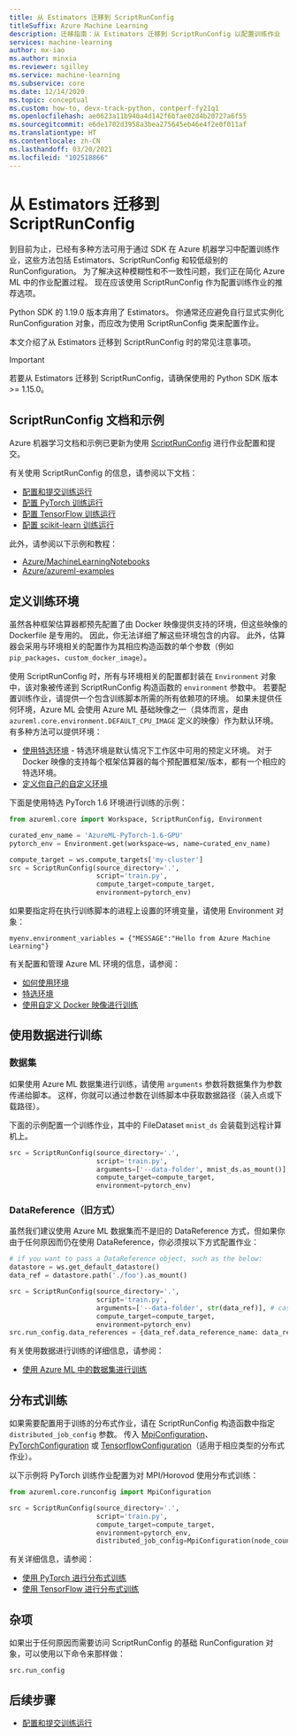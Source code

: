 ```yaml
---
title: 从 Estimators 迁移到 ScriptRunConfig
titleSuffix: Azure Machine Learning
description: 迁移指南：从 Estimators 迁移到 ScriptRunConfig 以配置训练作业
services: machine-learning
author: mx-iao
ms.author: minxia
ms.reviewer: sgilley
ms.service: machine-learning
ms.subservice: core
ms.date: 12/14/2020
ms.topic: conceptual
ms.custom: how-to, devx-track-python, contperf-fy21q1
ms.openlocfilehash: ae0623a11b940a4d142f6bfae02d4b20727a6f55
ms.sourcegitcommit: e6de1702d3958a3bea275645eb46e4f2e0f011af
ms.translationtype: HT
ms.contentlocale: zh-CN
ms.lasthandoff: 03/20/2021
ms.locfileid: "102518866"
---
```

# <a name="migrating-from-estimators-to-scriptrunconfig"></a>从 Estimators 迁移到 ScriptRunConfig

到目前为止，已经有多种方法可用于通过 SDK 在 Azure 机器学习中配置训练作业，这些方法包括 Estimators、ScriptRunConfig 和较低级别的 RunConfiguration。   为了解决这种模糊性和不一致性问题，我们正在简化 Azure ML 中的作业配置过程。  现在应该使用 ScriptRunConfig 作为配置训练作业的推荐选项。 

Python SDK 的 1.19.0 版本弃用了 Estimators。 你通常还应避免自行显式实例化 RunConfiguration 对象，而应改为使用 ScriptRunConfig 类来配置作业。

本文介绍了从 Estimators 迁移到 ScriptRunConfig 时的常见注意事项。

> [!IMPORTANT]
> 若要从 Estimators 迁移到 ScriptRunConfig，请确保使用的 Python SDK 版本 >= 1.15.0。

## <a name="scriptrunconfig-documentation-and-samples"></a>ScriptRunConfig 文档和示例
Azure 机器学习文档和示例已更新为使用 [ScriptRunConfig](/python/api/azureml-core/azureml.core.script_run_config.scriptrunconfig) 进行作业配置和提交。

有关使用 ScriptRunConfig 的信息，请参阅以下文档：
* [配置和提交训练运行](how-to-set-up-training-targets.md)
* [配置 PyTorch 训练运行](how-to-train-pytorch.md)
* [配置 TensorFlow 训练运行](how-to-train-tensorflow.md)
* [配置 scikit-learn 训练运行](how-to-train-scikit-learn.md)

此外，请参阅以下示例和教程：
* [Azure/MachineLearningNotebooks](https://github.com/Azure/MachineLearningNotebooks/tree/master/how-to-use-azureml/ml-frameworks)
* [Azure/azureml-examples](https://github.com/Azure/azureml-examples)

## <a name="defining-the-training-environment"></a>定义训练环境
虽然各种框架估算器都预先配置了由 Docker 映像提供支持的环境，但这些映像的 Dockerfile 是专用的。  因此，你无法详细了解这些环境包含的内容。 此外，估算器会采用与环境相关的配置作为其相应构造函数的单个参数（例如 `pip_packages`、`custom_docker_image`）。

使用 ScriptRunConfig 时，所有与环境相关的配置都封装在 `Environment` 对象中，该对象被传递到 ScriptRunConfig 构造函数的 `environment` 参数中。 若要配置训练作业，请提供一个包含训练脚本所需的所有依赖项的环境。 如果未提供任何环境，Azure ML 会使用 Azure ML 基础映像之一（具体而言，是由 `azureml.core.environment.DEFAULT_CPU_IMAGE` 定义的映像）作为默认环境。 有多种方法可以提供环境：

* [使用特选环境](how-to-use-environments.md#use-a-curated-environment) - 特选环境是默认情况下工作区中可用的预定义环境。 对于 Docker 映像的支持每个框架估算器的每个预配置框架/版本，都有一个相应的特选环境。
* [定义你自己的自定义环境](how-to-use-environments.md)

下面是使用特选 PyTorch 1.6 环境进行训练的示例：

```python
from azureml.core import Workspace, ScriptRunConfig, Environment

curated_env_name = 'AzureML-PyTorch-1.6-GPU'
pytorch_env = Environment.get(workspace=ws, name=curated_env_name)

compute_target = ws.compute_targets['my-cluster']
src = ScriptRunConfig(source_directory='.',
                      script='train.py',
                      compute_target=compute_target,
                      environment=pytorch_env)
```

如果要指定将在执行训练脚本的进程上设置的环境变量，请使用 Environment 对象：
```
myenv.environment_variables = {"MESSAGE":"Hello from Azure Machine Learning"}
```

有关配置和管理 Azure ML 环境的信息，请参阅：
* [如何使用环境](how-to-use-environments.md)
* [特选环境](resource-curated-environments.md)
* [使用自定义 Docker 映像进行训练](how-to-train-with-custom-image.md)

## <a name="using-data-for-training"></a>使用数据进行训练
### <a name="datasets"></a>数据集
如果使用 Azure ML 数据集进行训练，请使用 `arguments` 参数将数据集作为参数传递给脚本。 这样，你就可以通过参数在训练脚本中获取数据路径（装入点或下载路径）。

下面的示例配置一个训练作业，其中的 FileDataset `mnist_ds` 会装载到远程计算机上。
```python
src = ScriptRunConfig(source_directory='.',
                      script='train.py',
                      arguments=['--data-folder', mnist_ds.as_mount()], # or mnist_ds.as_download() to download
                      compute_target=compute_target,
                      environment=pytorch_env)
```

### <a name="datareference-old"></a>DataReference（旧方式）
虽然我们建议使用 Azure ML 数据集而不是旧的 DataReference 方式，但如果你由于任何原因而仍在使用 DataReference，你必须按以下方式配置作业：
```python
# if you want to pass a DataReference object, such as the below:
datastore = ws.get_default_datastore()
data_ref = datastore.path('./foo').as_mount()

src = ScriptRunConfig(source_directory='.',
                      script='train.py',
                      arguments=['--data-folder', str(data_ref)], # cast the DataReference object to str
                      compute_target=compute_target,
                      environment=pytorch_env)
src.run_config.data_references = {data_ref.data_reference_name: data_ref.to_config()} # set a dict of the DataReference(s) you want to the `data_references` attribute of the ScriptRunConfig's underlying RunConfiguration object.
```

有关使用数据进行训练的详细信息，请参阅：
* [使用 Azure ML 中的数据集进行训练](./how-to-train-with-datasets.md)

## <a name="distributed-training"></a>分布式训练
如果需要配置用于训练的分布式作业，请在 ScriptRunConfig 构造函数中指定 `distributed_job_config` 参数。 传入 [MpiConfiguration](/python/api/azureml-core/azureml.core.runconfig.mpiconfiguration)、[PyTorchConfiguration](/python/api/azureml-core/azureml.core.runconfig.pytorchconfiguration) 或 [TensorflowConfiguration](/python/api/azureml-core/azureml.core.runconfig.tensorflowconfiguration)（适用于相应类型的分布式作业）。

以下示例将 PyTorch 训练作业配置为对 MPI/Horovod 使用分布式训练：
```python
from azureml.core.runconfig import MpiConfiguration

src = ScriptRunConfig(source_directory='.',
                      script='train.py',
                      compute_target=compute_target,
                      environment=pytorch_env,
                      distributed_job_config=MpiConfiguration(node_count=2, process_count_per_node=2))
```

有关详细信息，请参阅：
* [使用 PyTorch 进行分布式训练](how-to-train-pytorch.md#distributed-training)
* [使用 TensorFlow 进行分布式训练](how-to-train-tensorflow.md#distributed-training)

## <a name="miscellaneous"></a>杂项
如果出于任何原因而需要访问 ScriptRunConfig 的基础 RunConfiguration 对象，可以使用以下命令来那样做：
```
src.run_config
```

## <a name="next-steps"></a>后续步骤

* [配置和提交训练运行](how-to-set-up-training-targets.md)